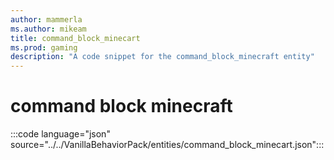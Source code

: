 ```yaml
---
author: mammerla
ms.author: mikeam
title: command_block_minecart
ms.prod: gaming
description: "A code snippet for the command_block_minecraft entity"
---
```


# command block minecraft

:::code language="json" source="../../VanillaBehaviorPack/entities/command_block_minecart.json":::
